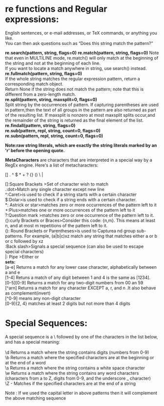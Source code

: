
# re functions and Regular expressions: <br>
English sentences, or e-mail addresses, or TeX commands, or anything you like.  
You can then ask questions such as “Does this string match the pattern?”  

**re.search(pattern, string, flags=0)**
**re.match(pattern, string, flags=0)**
Note that even in MULTILINE mode, re.match() will only match at the beginning of the string and not at the beginning of each line.  
If you want to locate a match anywhere in string, use search() instead.   
**re.fullmatch(pattern, string, flags=0)**   
If the whole string matches the regular expression pattern, return a corresponding match object.   
Return None if the string does not match the pattern; note that this is different from a zero-length match.   
**re.split(pattern, string, maxsplit=0, flags=0)**    
Split string by the occurrences of pattern. If capturing parentheses are used in pattern,then the text of all groups in the pattern are also returned as part of the resulting list. If maxsplit is nonzero at most maxsplit splits occur,and the remainder of the string
is returned as the final element of the list.     
**re.findall(pattern, string, flags=0)**   
**re.sub(pattern, repl, string, count=0, flags=0)**    
**re.subn(pattern, repl, string, count=0, flags=0)**    <br>

**Note:raw string literals, which are exactly the string literals marked by an 'r' before the opening quote.**     

**MetaCharacters**
are characters that are interpreted in a special way by a RegEx engine. Here's a list of metacharacters:

[] . ^ $ * + ? {} () \ |

[]:Square Brackets >Set of character wish to match  
.:dot>Match any single character except new line  
^:Caret>is used to check if a string starts with a certain character  
$:Dolar>is used to check if a string ends with a certain character.   
*: Astrick or star>matches zero or more occurrences of the pattern left to it   
+:Plus>matches one or more occurrences of the pattern left to it  
?:Question mark >matches zero or one occurrence of the pattern left to it.   
{}:curly Brackets or Braces>Consider this code: {n,m}. This means at least n, and at most m repetitions of the pattern left to it.  
(): Round Brackets or Parentheses>is used to Capturea nd  group sub-patterns. For example, (a|b|c)xz match any string that matches either a or b or c followed by xz   
\:Back slash>Signals a special sequence (can also be used to escape special characters)   
|: Pipe >Either or   
**sets:**   
[a-e] Returns a match for any lower case character, alphabetically between a and e  
[1-4] Retuns a match of any digit between 1 and 4 is the same as [1234].  
[0-5][0-9]	Returns a match for any two-digit numbers from 00 an 59  
[^arn]	Returns a match for any character EXCEPT a, r, and n .It also behave as complement(invert)   
[^0-9] means any non-digit character  
[0-9]{2, 4} matches at least 2 digits but not more than 4 digits  

# Special Sequences:   

A special sequence is a \ followed by one of the characters in the list below, and has a special meaning: <br>  
\d	Returns a match where the string contains digits (numbers from 0-9)    
\b	Returns a match where the specified characters are at the beginning or at the end of a word   
\s	Returns a match where the string contains a white space character  
\w	Returns a match where the string contains any word characters (characters from a to Z, digits from 0-9, and the underscore _ character) <br> 
\Z - Matches if the specified characters are at the end of a string   

Note : If we used the capital letter in above patterns then it will complement the above matching sequence 
